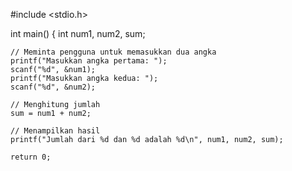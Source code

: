#include <stdio.h>

int main() {
    int num1, num2, sum;

    // Meminta pengguna untuk memasukkan dua angka
    printf("Masukkan angka pertama: ");
    scanf("%d", &num1);
    printf("Masukkan angka kedua: ");
    scanf("%d", &num2);

    // Menghitung jumlah
    sum = num1 + num2;

    // Menampilkan hasil
    printf("Jumlah dari %d dan %d adalah %d\n", num1, num2, sum);

    return 0;
